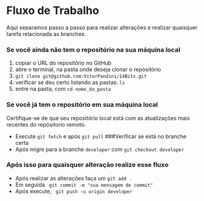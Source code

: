 # Fluxo de Trabalho

Aqui separamos passo a passo para realizar alterações e realizar quaisquer tarefa relacionada as branches.


### Se você ainda não tem o repositório na sua máquina local
1. copiar o URL do repositório no GitHub
2. abre o terminal, na pasta onde deseja clonar o repositório
3. `git clone git@github.com:VitorPandini/14Bits.git`
4. verificar se deu certo listando as pastas: `ls`
5. entre na pasta, com `cd nome_da_pasta`

### Se você já tem o repositório em sua máquina local
Certifique-se de que seu repositório local está com as atualizações mais recentes do repósitorio remoto.
- Execute `git fetch` e após `git pull`
###Verificar se está no branche certa
- Após migre para a branche `developer` com `git checkout developer`
### Após isso para quaisquer alteração realize esse fluxo
-  Após realizar as alterações faça um `git add .`
- Em seguida ` git commit -m "sua mensagem de commit"`
- Após execute, ` git push -u origin developer`
